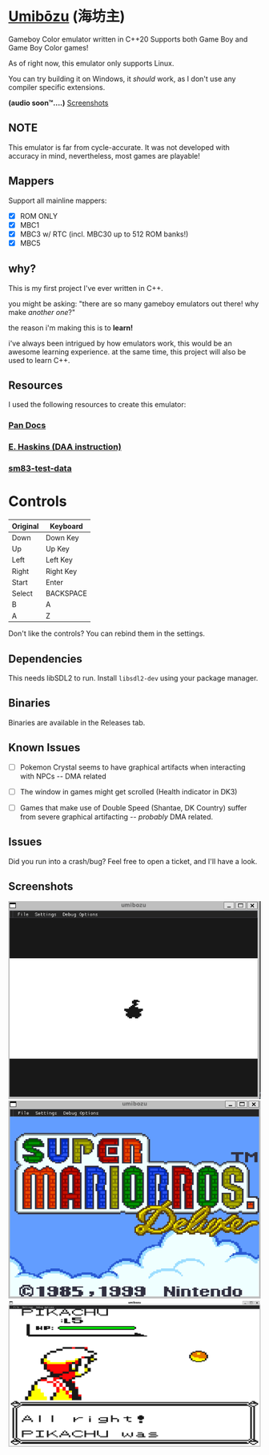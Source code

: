 # [Umibōzu](https://en.wikipedia.org/wiki/Umib%C5%8Dzu) (海坊主)

Gameboy Color emulator written in C++20
Supports both Game Boy and Game Boy Color games!

As of right now, this emulator only supports Linux. 

You can try building it on Windows, it *should* work, as I don't use any compiler specific extensions.

**(audio soon™....)**
[Screenshots](#Screenshots)

## NOTE

This emulator is far from cycle-accurate. It was not developed with accuracy in mind, nevertheless, most games are playable!

## Mappers

Support all mainline mappers:


- [x] ROM ONLY
- [x] MBC1
- [x] MBC3 w/ RTC (incl. MBC30 up to 512 ROM banks!)
- [x] MBC5

## why?

This is my first project I've ever written in C++.

you might be asking: "there are so many gameboy emulators out there! why make *another one*?"

the reason i'm making this is to **learn!**

i've always been intrigued by how emulators work, this would be an awesome learning experience. at the same time, this project will also be used to learn C++.

## Resources


I used the following resources to create this emulator:

### [Pan Docs](https://gbdev.io/pandocs/)
### [E. Haskins (DAA instruction)](https://ehaskins.com/2018-01-30%20Z80%20DAA/)
### [sm83-test-data](https://github.com/adtennant/sm83-test-data)


# Controls
| Original | Keyboard |
|----------|---------------------|
| Down     |  Down Key           |
| Up       | Up Key              |
| Left     | Left Key            |
| Right    | Right Key           |
| Start    | Enter               |
| Select   | BACKSPACE           |
| B        | A                   |
| A        | Z                   |


Don't like the controls? You can rebind them in the settings.


## Dependencies

This needs libSDL2 to run. Install `libsdl2-dev` using your package manager.

## Binaries

Binaries are available in the Releases tab.

## Known Issues

- [ ] Pokemon Crystal seems to have graphical artifacts when interacting with NPCs -- DMA related
- [ ] The window in games might get scrolled (Health indicator in DK3)
- [ ] Games that make use of Double Speed (Shantae, DK Country) suffer from severe graphical artifacting -- *probably* DMA related.


## Issues
Did you run into a crash/bug? Feel free to open a ticket, and I'll have a look.

## Screenshots
![](assets/2025_08_14_17-24__ojB.gif)
![](assets/smbd.gif)
![](assets/2025_08_14_17-06__DmB.png)
